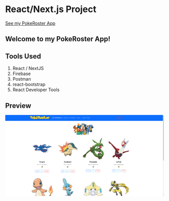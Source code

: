 # React/Next.js Project

[See my PokeRoster App](https://pokeroster.netlify.app/)

## Welcome to my PokeRoster App!

## Tools Used

1. React / NextJS
1. Firebase
1. Postman
1. react-bootstrap
1. React Developer Tools

## Preview

<img width="800==" alt="Screen Shot 2022-07-06 at 1 07 27 PM" src="/assets/SS.png">

